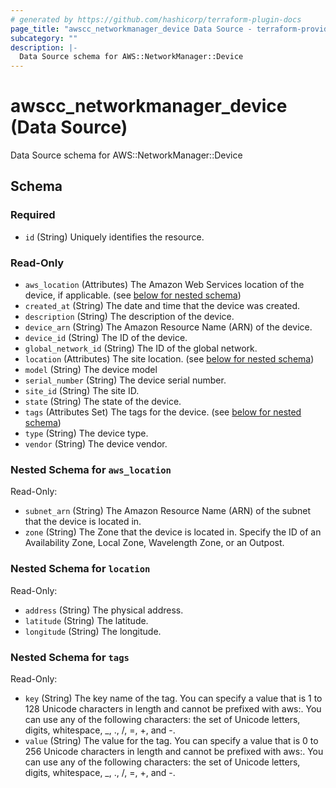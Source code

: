 ```yaml
---
# generated by https://github.com/hashicorp/terraform-plugin-docs
page_title: "awscc_networkmanager_device Data Source - terraform-provider-awscc"
subcategory: ""
description: |-
  Data Source schema for AWS::NetworkManager::Device
---
```


# awscc_networkmanager_device (Data Source)

Data Source schema for AWS::NetworkManager::Device



<!-- schema generated by tfplugindocs -->
## Schema

### Required

- `id` (String) Uniquely identifies the resource.

### Read-Only

- `aws_location` (Attributes) The Amazon Web Services location of the device, if applicable. (see [below for nested schema](#nestedatt--aws_location))
- `created_at` (String) The date and time that the device was created.
- `description` (String) The description of the device.
- `device_arn` (String) The Amazon Resource Name (ARN) of the device.
- `device_id` (String) The ID of the device.
- `global_network_id` (String) The ID of the global network.
- `location` (Attributes) The site location. (see [below for nested schema](#nestedatt--location))
- `model` (String) The device model
- `serial_number` (String) The device serial number.
- `site_id` (String) The site ID.
- `state` (String) The state of the device.
- `tags` (Attributes Set) The tags for the device. (see [below for nested schema](#nestedatt--tags))
- `type` (String) The device type.
- `vendor` (String) The device vendor.

<a id="nestedatt--aws_location"></a>
### Nested Schema for `aws_location`

Read-Only:

- `subnet_arn` (String) The Amazon Resource Name (ARN) of the subnet that the device is located in.
- `zone` (String) The Zone that the device is located in. Specify the ID of an Availability Zone, Local Zone, Wavelength Zone, or an Outpost.


<a id="nestedatt--location"></a>
### Nested Schema for `location`

Read-Only:

- `address` (String) The physical address.
- `latitude` (String) The latitude.
- `longitude` (String) The longitude.


<a id="nestedatt--tags"></a>
### Nested Schema for `tags`

Read-Only:

- `key` (String) The key name of the tag. You can specify a value that is 1 to 128 Unicode characters in length and cannot be prefixed with aws:. You can use any of the following characters: the set of Unicode letters, digits, whitespace, _, ., /, =, +, and -.
- `value` (String) The value for the tag. You can specify a value that is 0 to 256 Unicode characters in length and cannot be prefixed with aws:. You can use any of the following characters: the set of Unicode letters, digits, whitespace, _, ., /, =, +, and -.
